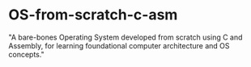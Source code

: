 # OS-from-scratch-c-asm
"A bare-bones Operating System developed from scratch using C and Assembly, for learning foundational computer architecture and OS concepts."

